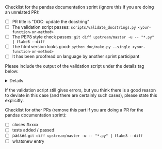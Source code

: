 Checklist for the pandas documentation sprint (ignore this if you are doing
an unrelated PR):

- [ ] PR title is "DOC: update the <your-function-or-method> docstring"
- [ ] The validation script passes: `scripts/validate_docstrings.py <your-function-or-method>`
- [ ] The PEP8 style check passes: `git diff upstream/master -u -- "*.py" | flake8 --diff`
- [ ] The html version looks good: `python doc/make.py --single <your-function-or-method>`
- [ ] It has been proofread on language by another sprint participant

Please include the output of the validation script under the details tag below:

<details>

```
# paste output of "scripts/validate_docstrings.py <your-function-or-method>" here
# between the "```" (remove this comment, but keep the "```")

```

</details>

If the validation script still gives errors, but you think there is a good reason
to deviate in this case (and there are certainly such cases), please state this
explicitly.


Checklist for other PRs (remove this part if you are doing a PR for the pandas documentation sprint):

- [ ] closes #xxxx
- [ ] tests added / passed
- [ ] passes `git diff upstream/master -u -- "*.py" | flake8 --diff`
- [ ] whatsnew entry
